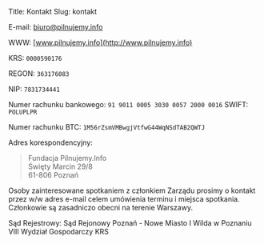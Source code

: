 Title: Kontakt
Slug: kontakt

E-mail: [biuro@pilnujemy.info](mailto:biuro@pilnujemy.info)

WWW: [www.pilnujemy.info](http://www.pilnujemy.info)

KRS: ```0000590176```

REGON: ```363176083```

NIP: ```7831734441```

Numer rachunku bankowego: ```91 9011 0005 3030 0057 2000 0016``` SWIFT: ```POLUPLPR```

Numer rachunku BTC: ```1M56rZsmVMBwgjVtfwG44WqNSdTAB2QWTJ```

Adres korespondencyjny:  
> Fundacja Pilnujemy.Info  
> Święty Marcin 29/8  
> 61-806 Poznań

Osoby zainteresowane spotkaniem z członkiem Zarządu prosimy o kontakt przez w/w adres e-mail celem umówienia terminu i miejsca spotkania. Członkowie są zasadniczo obecni na terenie Warszawy.

Sąd Rejestrowy: Sąd Rejonowy Poznań - Nowe Miasto I Wilda w Poznaniu VIII Wydział Gospodarczy KRS
